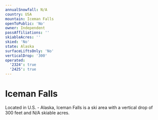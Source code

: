 ```yaml
---
annualSnowfall: N/A
country: USA
mountain: Iceman Falls
openToPublic: 'No'
owner: Independent
passAffiliations: ''
skiableAcres: ''
skied: 'No'
state: Alaska
surfaceLiftsOnly: 'No'
verticalDrop: '300'
operated:
  '2324': true
  '2425': true
---
```



# Iceman Falls

Located in U.S. - Alaska, Iceman Falls is a ski area with a vertical drop of 300 feet and N/A skiable acres.
